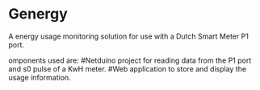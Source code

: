 Genergy
=======

A energy usage monitoring solution for use with a Dutch Smart Meter P1 port.

omponents used are:
#Netduino project for reading data from the P1 port and s0 pulse of a KwH meter.
#Web application to store and display the usage information.


